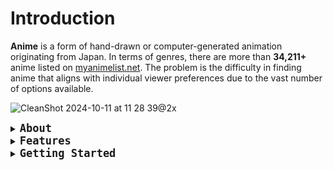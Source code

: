 # Introduction
**Anime** is a form of hand-drawn or computer-generated animation originating from Japan. In terms of genres, there are more than **34,211+** anime listed on [myanimelist.net](https://myanimelist.net/anime.php). The problem is the difficulty in finding anime that aligns with individual viewer preferences due to the vast number of options available.

![CleanShot 2024-10-11 at 11 28 39@2x](https://github.com/user-attachments/assets/4486e727-2c4b-43df-add7-2cd2b4781311)
<details>
<summary><strong style="font-size: 20px;"><code>About</code></strong></summary>
<br>

* The dataset has been obtained from Kaggle, then cleaned and relevant columns are selected: `title`, `genre`, `overview`, and `img_url`. A new column `tags` is created by combining the `overview` and `genre` columns.
<br>

* The `CountVectorizer` from `scikit-learn` is used to convert the `tags` column into a matrix of token counts. This matrix is then used to compute the cosine similarity between different anime.
<br>

* The cosine similarity matrix is calculated, which measures the cosine of the angle between two vectors in a multi-dimensional space. This helps in finding how similar two anime are based on their `tags`.
<br>

* The `recommend` function takes an anime name as input and finds its index in the dataset. It then sorts the anime based on their similarity scores and returns the top 5 most similar anime along with their images.
<br>

* When a user selects an anime, the `recommend` function is called. The recommended anime names and their images are displayed in a grid format.
</details>

<details>
<summary><strong style="font-size: 20px;"><code>Features</code></strong></summary>
<br>
<p style="text-align:center; font-size:15px;">Recommendation</p>

![CleanShot 2024-10-11 at 12 23 58](https://github.com/user-attachments/assets/3b96849f-49fe-499a-aa5a-c5001c1f8e06)

<p style="text-align:center; font-size:15px;">Contact Form</p>

![CleanShot 2024-10-11 at 12 40 45](https://github.com/user-attachments/assets/4fbabdcc-c7cc-4fa1-8196-13045a668b33)
  
</details>

<details>
<summary><strong style="font-size: 20px;"><code>Getting Started</code></strong></summary>

##### To run this app on your local machine

```sh
$ git clone https://github.com/xavesx/Anirek.git
$ cd Anirek
$ pip install -r requirements.txt
$ python main.py
$ streamlit run app.py
```
</details>